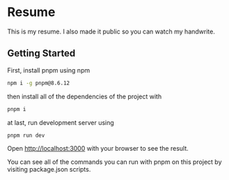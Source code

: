 # Resume

This is my resume. I also made it public so you can watch my handwrite.

## Getting Started

First, install pnpm using npm

```bash
npm i -g pnpm@8.6.12
```

then install all of the dependencies of the project with

```bash
pnpm i
```

at last, run development server using

```bash
pnpm run dev
```

Open [http://localhost:3000](http://localhost:3000) with your browser to see the result.

You can see all of the commands you can run with pnpm on this project by visiting package.json scripts.
